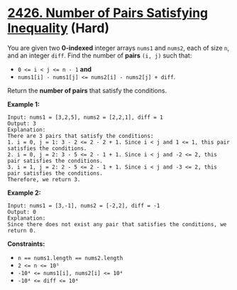 # [2426. Number of Pairs Satisfying Inequality][link] (Hard)

[link]: https://leetcode.com/problems/number-of-pairs-satisfying-inequality/

You are given two **0-indexed** integer arrays `nums1` and `nums2`, each of size `n`, and an integer
`diff`. Find the number of **pairs** `(i, j)` such that:

- `0 <= i < j <= n - 1` **and**
- `nums1[i] - nums1[j] <= nums2[i] - nums2[j] + diff`.

Return the **number of pairs** that satisfy the conditions.

**Example 1:**

```
Input: nums1 = [3,2,5], nums2 = [2,2,1], diff = 1
Output: 3
Explanation:
There are 3 pairs that satisfy the conditions:
1. i = 0, j = 1: 3 - 2 <= 2 - 2 + 1. Since i < j and 1 <= 1, this pair satisfies the conditions.
2. i = 0, j = 2: 3 - 5 <= 2 - 1 + 1. Since i < j and -2 <= 2, this pair satisfies the conditions.
3. i = 1, j = 2: 2 - 5 <= 2 - 1 + 1. Since i < j and -3 <= 2, this pair satisfies the conditions.
Therefore, we return 3.
```

**Example 2:**

```
Input: nums1 = [3,-1], nums2 = [-2,2], diff = -1
Output: 0
Explanation:
Since there does not exist any pair that satisfies the conditions, we return 0.
```

**Constraints:**

- `n == nums1.length == nums2.length`
- `2 <= n <= 10⁵`
- `-10⁴ <= nums1[i], nums2[i] <= 10⁴`
- `-10⁴ <= diff <= 10⁴`
